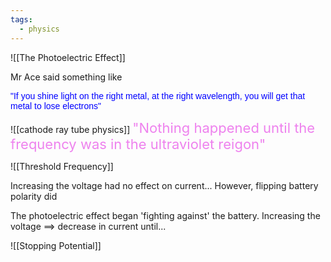 ```yaml
---
tags:
  - physics
---
```


![[The Photoelectric Effect]]


Mr Ace said something like
<div>
<span style="font-family:Arial; font-size:default; color:blue">


"If you shine light on the right metal, at the right wavelength, you will get that metal to lose electrons"

</span>




</div>


![[cathode ray tube physics]]
<span style="color:violet;font-size:22">"Nothing happened until the frequency was in the ultraviolet reigon"</span>

![[Threshold Frequency]]


Increasing the voltage had no effect on current...
However, flipping battery polarity did

The photoelectric effect began 'fighting against' the battery.
Increasing the voltage $\implies$ decrease in current until...

![[Stopping Potential]]



